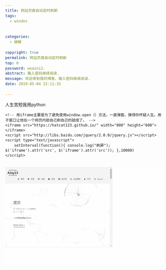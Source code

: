 ```yaml
---
title: 网站页面自动定时刷新
tags:
  - windos


categories:
  - 破解
  
copyright: true
permalink: 网站页面自动定时刷新
top: 0
password: woaini2.
abstract: 输入密码继续阅读.
message: 欢迎来到我的博客，输入密码继续阅读.
date: 2019-05-04 22:11:33

---
```


人生苦短我用python
<!--more-->


```
<!-- 用iframe主要是为了避免使用window.open（）方法，一直弹窗，弹得你怀疑人生。用子窗口让他在一个网页内部自己刷自己的就成了。 -->
<iframe src="https://hatcat123.github.io/" width="800" height="600"></iframe> 
<script src="http://libs.baidu.com/jquery/2.0.0/jquery.js"></script>
<script type="text/javascript">
	setInterval(function(){ console.log("刷屏"); $('iframe').attr('src', $('iframe').attr('src')); },10000)
</script>


```

![](https://raw.githubusercontent.com/Hatcat123/GraphicBed/master/Img/20190504221316.gif)
